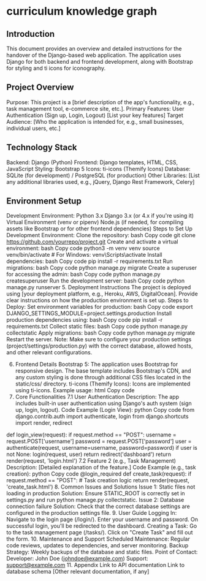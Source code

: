 # curriculum knowledge graph


## Introduction
This document provides an overview and detailed instructions for the handover of the Django-based web application. The application uses Django for both backend and frontend development, along with Bootstrap for styling and ti icons for iconography.

## Project Overview
Purpose: This project is a [brief description of the app's functionality, e.g., task management tool, e-commerce site, etc.].
Primary Features:
User Authentication (Sign up, Login, Logout)
[List your key features]
Target Audience: [Who the application is intended for, e.g., small businesses, individual users, etc.]

## Technology Stack
Backend: Django (Python)
Frontend: Django templates, HTML, CSS, JavaScript
Styling: Bootstrap 5
Icons: ti-icons (Themify Icons)
Database: SQLite (for development) / PostgreSQL (for production)
Other Libraries: [List any additional libraries used, e.g., jQuery, Django Rest Framework, Celery]

## Environment Setup
Development Environment:
Python 3.x
Django 3.x (or 4.x if you're using it)
Virtual Environment (venv or pipenv)
Node.js (if needed, for compiling assets like Bootstrap or for other frontend dependencies)
Steps to Set Up Development Environment:
Clone the repository:
bash
Copy code
git clone https://github.com/yourrepo/project.git
Create and activate a virtual environment:
bash
Copy code
python3 -m venv venv
source venv/bin/activate  # For Windows: venv\Scripts\activate
Install dependencies:
bash
Copy code
pip install -r requirements.txt
Run migrations:
bash
Copy code
python manage.py migrate
Create a superuser for accessing the admin:
bash
Copy code
python manage.py createsuperuser
Run the development server:
bash
Copy code
python manage.py runserver
5. Deployment Instructions
The project is deployed using [your deployment platform, e.g., Heroku, AWS, DigitalOcean]. Provide clear instructions on how the production environment is set up.
Steps to Deploy:
Set environment variables for production:
bash
Copy code
export DJANGO_SETTINGS_MODULE=project.settings.production
Install production dependencies using:
bash
Copy code
pip install -r requirements.txt
Collect static files:
bash
Copy code
python manage.py collectstatic
Apply migrations:
bash
Copy code
python manage.py migrate
Restart the server.
Note: Make sure to configure your production settings (project/settings/production.py) with the correct database, allowed hosts, and other relevant configurations.

6. Frontend Details
Bootstrap 5: The application uses Bootstrap for responsive design. The base template includes Bootstrap's CDN, and any custom styling is done through additional CSS files located in the static/css/ directory.
ti-icons (Themify Icons): Icons are implemented using ti-icons. Example usage:
html
Copy code
<i class="ti-home"></i>  <!-- Home Icon -->
7. Core Functionalities
7.1 User Authentication
Description: The app includes built-in user authentication using Django's auth system (sign up, login, logout).
Code Example (Login View):
python
Copy code
from django.contrib.auth import authenticate, login
from django.shortcuts import render, redirect

def login_view(request):
    if request.method == "POST":
        username = request.POST['username']
        password = request.POST['password']
        user = authenticate(request, username=username, password=password)
        if user is not None:
            login(request, user)
            return redirect('dashboard')
    return render(request, 'login.html')
7.2 Feature 2 (e.g., Task Management)
Description: [Detailed explanation of the feature.]
Code Example (e.g., task creation):
python
Copy code
@login_required
def create_task(request):
    if request.method == "POST":
        # Task creation logic
    return render(request, 'create_task.html')
8. Common Issues and Solutions
Issue 1: Static files not loading in production
Solution: Ensure STATIC_ROOT is correctly set in settings.py and run python manage.py collectstatic.
Issue 2: Database connection failure
Solution: Check that the correct database settings are configured in the production settings file.
9. User Guide
Logging In:
Navigate to the login page (/login/).
Enter your username and password.
On successful login, you'll be redirected to the dashboard.
Creating a Task:
Go to the task management page (/tasks/).
Click on "Create Task" and fill out the form.
10. Maintenance and Support
Scheduled Maintenance: Regular code reviews, updates to dependencies, and server monitoring.
Backup Strategy: Weekly backups of the database and static files.
Point of Contact:
Developer: John Doe (johndoe@example.com)
Support: support@example.com
11. Appendix
Link to API documentation
Link to database schema
[Other relevant documentation, if any]
